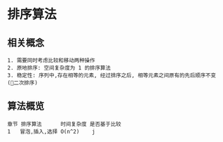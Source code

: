 # 排序算法

## 相关概念
    1. 需要同时考虑比较和移动两种操作
    2. 原地排序: 空间复杂度为 1 的排序算法
    3. 稳定性: 序列中,存在相等的元素, 经过排序之后, 相等元素之间原有的先后顺序不变 (二次排序)
    
## 算法概览
    章节 排序算法      时间复杂度 是否基于比较
    1   冒泡,插入,选择 O(n^2)    j